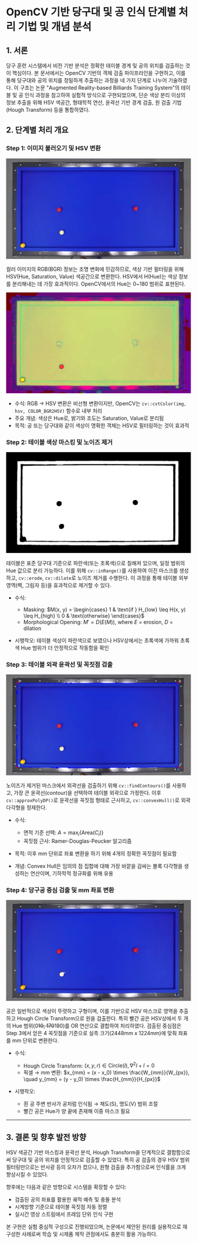 # OpenCV 기반 당구대 및 공 인식 단계별 처리 기법 및 개념 분석

## 1. 서론

당구 훈련 시스템에서 비전 기반 분석은 정확한 테이블 경계 및 공의 위치를 검출하는 것이 핵심이다. 본 문서에서는 OpenCV 기반의 객체 검출 파이프라인을 구현하고, 이를 통해 당구대와 공의 위치를 정밀하게 추출하는 과정을 네 가지 단계로 나누어 기술하였다. 이 구조는 논문 "Augmented Reality-based Billiards Training System"의 테이블 및 공 인식 과정을 참고하여 실험적 방식으로 구현되었으며, 단순 색상 분리 이상의 정보 추출을 위해 HSV 색공간, 형태학적 연산, 윤곽선 기반 경계 검출, 원 검출 기법(Hough Transform) 등을 통합하였다.

## 2. 단계별 처리 개요

### Step 1: 이미지 불러오기 및 HSV 변환

![Alt text](/images/step1_original.jpg)

컬러 이미지의 RGB(BGR) 정보는 조명 변화에 민감하므로, 색상 기반 필터링을 위해 HSV(Hue, Saturation, Value) 색공간으로 변환한다. HSV에서 H(Hue)는 색상 정보를 분리해내는 데 가장 효과적이다. OpenCV에서의 Hue는 0\~180 범위로 표현된다.

![Alt text](/images/step1_hsv.jpg)

* 수식: RGB → HSV 변환은 비선형 변환이지만, OpenCV는 `cv::cvtColor(img, hsv, COLOR_BGR2HSV)` 함수로 내부 처리
* 주요 개념: 색상은 Hue로, 밝기와 조도는 Saturation, Value로 분리됨
* 목적: 공 또는 당구대와 같이 색상이 명확한 객체는 HSV로 필터링하는 것이 효과적

### Step 2: 테이블 색상 마스킹 및 노이즈 제거

![Alt text](/images/step2_table_mask_green.jpg)

테이블은 표준 당구대 기준으로 파란색(또는 초록색)으로 칠해져 있으며, 일정 범위의 Hue 값으로 분리 가능하다. 이를 위해 `cv::inRange()`를 사용하여 이진 마스크를 생성하고, `cv::erode`, `cv::dilate`로 노이즈 제거를 수행한다. 이 과정을 통해 테이블 외부 영역(벽, 그림자 등)을 효과적으로 제거할 수 있다.

* 수식:

  * Masking: $M(x, y) = \begin{cases} 1 & \text{if } H_{low} \leq H(x, y) \leq H_{high} \\ 0 & \text{otherwise} \end{cases}$
  * Morphological Opening: $M' = D(E(M))$, where $E$ = erosion, $D$ = dilation
* 시행착오: 테이블 색상이 파란색으로 보였으나 HSV상에서는 초록색에 가까워 초록색 Hue 범위가 더 안정적으로 작동함을 확인

### Step 3: 테이블 외곽 윤곽선 및 꼭짓점 검출

![Alt text](/images/step3_corners_green.jpg)

노이즈가 제거된 마스크에서 외곽선을 검출하기 위해 `cv::findContours()`를 사용하고, 가장 큰 윤곽선(contour)을 선택하여 테이블 외곽으로 가정한다. 이후 `cv::approxPolyDP()`로 윤곽선을 꼭짓점 형태로 근사하고, `cv::convexHull()`로 외곽 다각형을 정제한다.

* 수식:

  * 면적 기준 선택: $A = \max_i \{ \text{Area}(C_i) \}$
  * 꼭짓점 근사: Ramer-Douglas-Peucker 알고리즘
* 목적: 이후 mm 단위로 좌표 변환을 하기 위해 4개의 정확한 꼭짓점이 필요함
* 개념: Convex Hull은 임의의 점 집합에 대해 가장 바깥을 감싸는 볼록 다각형을 생성하는 연산이며, 기하학적 정규화를 위해 유용

### Step 4: 당구공 중심 검출 및 mm 좌표 변환

![Alt text](/images/step4_result_blue.jpg)

공은 일반적으로 색상이 뚜렷하고 구형이며, 이를 기반으로 HSV 마스크로 영역을 추출하고 Hough Circle Transform으로 원을 검출한다. 특히 빨간 공은 HSV상에서 두 개의 Hue 범위(0~~10, 170~~180)를 OR 연산으로 결합하여 처리하였다. 검출된 중심점은 Step 3에서 얻은 4 꼭짓점을 기준으로 실측 크기(2448mm x 1224mm)에 맞춰 좌표를 mm 단위로 변환한다.

* 수식:

  * Hough Circle Transform: $(x, y, r) \in \text{Circle}(I), \nabla^2 I + I = 0$
  * 픽셀 → mm 변환:
    $x_{mm} = (x - x_0) \times \frac{W_{mm}}{W_{px}}, \quad y_{mm} = (y - y_0) \times \frac{H_{mm}}{H_{px}}$
* 시행착오:

  * 흰 공 주변 반사가 공처럼 인식됨 → 채도(S), 명도(V) 범위 조절
  * 빨간 공은 Hue가 양 끝에 존재해 이중 마스크 필요

---

## 3. 결론 및 향후 발전 방향

HSV 색공간 기반 마스킹과 윤곽선 분석, Hough Transform을 단계적으로 결합함으로써 당구대 및 공의 위치를 안정적으로 검출할 수 있었다. 특히 공 검출의 경우 HSV 범위 필터링만으로는 반사광 등의 오차가 컸으나, 원형 검출을 추가함으로써 인식률을 크게 향상시킬 수 있었다.

향후에는 다음과 같은 방향으로 시스템을 확장할 수 있다:

* 검출된 공의 좌표를 활용한 궤적 예측 및 충돌 분석
* 시계방향 기준으로 테이블 꼭짓점 자동 정렬
* 실시간 영상 스트림에서 프레임 단위 인식 구현

본 구현은 실험 중심적 구성으로 진행되었으며, 논문에서 제안된 원리를 실용적으로 재구성한 사례로써 학습 및 시제품 제작 관점에서도 충분히 활용 가능하다.
